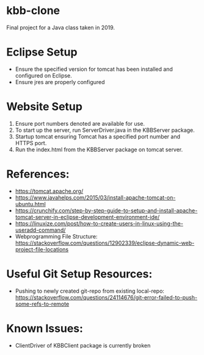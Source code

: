 # kbb-clone
Final project for a Java class taken in 2019.

# Eclipse Setup
* Ensure the specified version for tomcat has been installed and configured on Eclipse.
* Ensure jres are properly configured

# Website Setup
1. Ensure port numbers denoted are available for use.
2. To start up the server, run ServerDriver.java in the KBBServer package.
3. Startup tomcat ensuring Tomcat has a specified port number and HTTPS port.
4. Run the index.html from the KBBServer package on tomcat server.

# References:
* https://tomcat.apache.org/
* https://www.javahelps.com/2015/03/install-apache-tomcat-on-ubuntu.html
* https://crunchify.com/step-by-step-guide-to-setup-and-install-apache-tomcat-server-in-eclipse-development-environment-ide/
* https://linuxize.com/post/how-to-create-users-in-linux-using-the-useradd-command/
* Webprogramming File Structure: https://stackoverflow.com/questions/12902339/eclipse-dynamic-web-project-file-locations

# Useful Git Setup Resources:
* Pushing to newly created git-repo from existing local-repo: https://stackoverflow.com/questions/24114676/git-error-failed-to-push-some-refs-to-remote

# Known Issues:
* ClientDriver of KBBClient package is currently broken
